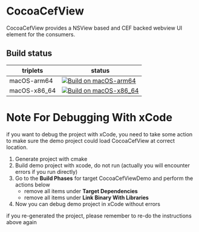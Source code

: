 # CocoaCefView

CocoaCefView provides a NSView based and CEF backed webview UI element for the consumers. 


 ## Build status
| triplets  | status  |
|---|---|
| macOS-arm64 | [![Build on macOS-arm64](https://github.com/CefView/CocoaCefView/actions/workflows/build-macos-arm64.yml/badge.svg)](https://github.com/CefView/CocoaCefView/actions/workflows/build-macos-arm64.yml) |
| macOS-x86_64 | [![Build on macOS-x86_64](https://github.com/CefView/CocoaCefView/actions/workflows/build-macos-x86_64.yml/badge.svg)](https://github.com/CefView/CocoaCefView/actions/workflows/build-macos-x86_64.yml) |


# Note For Debugging With xCode

if you want to debug the project with xCode, you need to take some action to make sure the demo project could load CocoaCefView at correct location.

1. Generate project with cmake
2. Build demo project with xcode, do not run (actually you will encounter errors if you run directly)
3. Go to the **Build Phases** for target CocoaCefViewDemo and perform the actions below
    - remove all items under **Target Dependencies**
    - remove all items under **Link Binary With Libraries**
4. Now you can debug demo project in xCode without errors

if you re-generated the project, please remember to re-do the instructions above again
